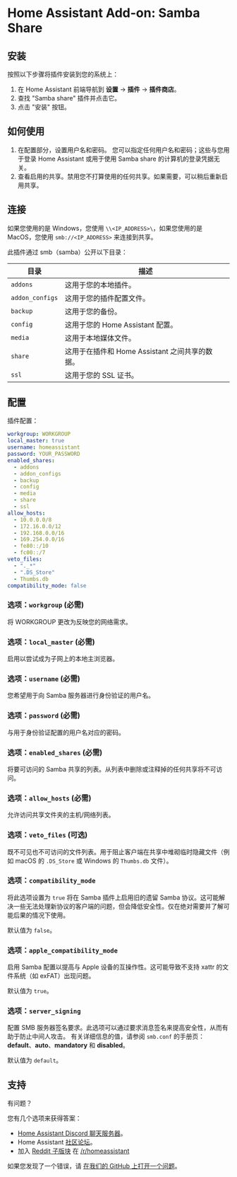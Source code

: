 # Home Assistant Add-on: Samba Share

## 安装

按照以下步骤将插件安装到您的系统上：

1. 在 Home Assistant 前端导航到 **设置** -> **插件** -> **插件商店**。
2. 查找 "Samba share" 插件并点击它。
3. 点击 "安装" 按钮。

## 如何使用

1. 在配置部分，设置用户名和密码。
   您可以指定任何用户名和密码；这些与您用于登录 Home Assistant 或用于使用 Samba share 的计算机的登录凭据无关。
2. 查看启用的共享。禁用您不打算使用的任何共享。如果需要，可以稍后重新启用共享。

## 连接

如果您使用的是 Windows，您使用 `\\<IP_ADDRESS>\`，如果您使用的是 MacOS，您使用 `smb://<IP_ADDRESS>` 来连接到共享。

此插件通过 smb（samba）公开以下目录：

| 目录 | 描述 |
| -- | -- |
| `addons` | 这用于您的本地插件。 |
| `addon_configs` | 这用于您的插件配置文件。 |
| `backup` | 这用于您的备份。 |
| `config` | 这用于您的 Home Assistant 配置。 |
| `media` | 这用于本地媒体文件。 |
| `share` | 这用于在插件和 Home Assistant 之间共享的数据。 |
| `ssl` | 这用于您的 SSL 证书。 |

## 配置

插件配置：

```yaml
workgroup: WORKGROUP
local_master: true
username: homeassistant
password: YOUR_PASSWORD
enabled_shares:
  - addons
  - addon_configs
  - backup
  - config
  - media
  - share
  - ssl
allow_hosts:
  - 10.0.0.0/8
  - 172.16.0.0/12
  - 192.168.0.0/16
  - 169.254.0.0/16
  - fe80::/10
  - fc00::/7
veto_files:
  - "._*"
  - ".DS_Store"
  - Thumbs.db
compatibility_mode: false
```

### 选项：`workgroup` (必需)

将 WORKGROUP 更改为反映您的网络需求。

### 选项：`local_master` (必需)

启用以尝试成为子网上的本地主浏览器。

### 选项：`username` (必需)

您希望用于向 Samba 服务器进行身份验证的用户名。

### 选项：`password` (必需)

与用于身份验证配置的用户名对应的密码。

### 选项：`enabled_shares` (必需)

将要可访问的 Samba 共享的列表。从列表中删除或注释掉的任何共享将不可访问。

### 选项：`allow_hosts` (必需)

允许访问共享文件夹的主机/网络列表。

### 选项：`veto_files` (可选)

既不可见也不可访问的文件列表。用于阻止客户端在共享中堆砌临时隐藏文件（例如 macOS 的 `.DS_Store` 或 Windows 的 `Thumbs.db` 文件）。

### 选项：`compatibility_mode`

将此选项设置为 `true` 将在 Samba 插件上启用旧的遗留 Samba 协议。这可能解决一些无法处理新协议的客户端的问题，但会降低安全性。仅在绝对需要并了解可能后果的情况下使用。

默认值为 `false`。

### 选项：`apple_compatibility_mode`

启用 Samba 配置以提高与 Apple 设备的互操作性。这可能导致不支持 xattr 的文件系统（如 exFAT）出现问题。

默认值为 `true`。

### 选项：`server_signing`

配置 SMB 服务器签名要求。此选项可以通过要求消息签名来提高安全性，从而有助于防止中间人攻击。
有关详细信息的值，请参阅 `smb.conf` 的手册页：**default**、**auto**、**mandatory** 和 **disabled**。

默认值为 `default`。

## 支持

有问题？

您有几个选项来获得答案：

- [Home Assistant Discord 聊天服务器][discord]。
- Home Assistant [社区论坛][forum]。
- 加入 [Reddit 子版块][reddit] 在 [/r/homeassistant][reddit]

如果您发现了一个错误，请 [在我们的 GitHub 上打开一个问题][issue]。

[discord]: https://discord.gg/c5DvZ4e
[forum]: https://community.home-assistant.io
[issue]: https://github.com/home-assistant/addons/issues
[reddit]: https://reddit.com/r/homeassistant
[repository]: https://github.com/hassio-addons/repository